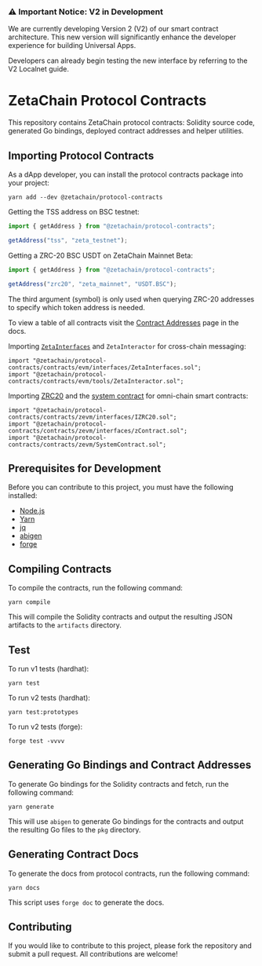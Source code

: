 ### ⚠️ Important Notice: V2 in Development

We are currently developing Version 2 (V2) of our smart contract architecture. This new version will significantly enhance the developer experience for building Universal Apps.

Developers can already begin testing the new interface by referring to the V2 Localnet guide.

# ZetaChain Protocol Contracts

This repository contains ZetaChain protocol contracts: Solidity source code,
generated Go bindings, deployed contract addresses and helper utilities.

## Importing Protocol Contracts

As a dApp developer, you can install the protocol contracts package into your
project:

```
yarn add --dev @zetachain/protocol-contracts
```

Getting the TSS address on BSC testnet:

```ts
import { getAddress } from "@zetachain/protocol-contracts";

getAddress("tss", "zeta_testnet");
```

Getting a ZRC-20 BSC USDT on ZetaChain Mainnet Beta:

```ts
import { getAddress } from "@zetachain/protocol-contracts";

getAddress("zrc20", "zeta_mainnet", "USDT.BSC");
```

The third argument (symbol) is only used when querying ZRC-20 addresses to
specify which token address is needed.

To view a table of all contracts visit the [Contract
Addresses](https://www.zetachain.com/docs/reference/contracts/) page in the
docs.

Importing
[`ZetaInterfaces`](https://www.zetachain.com/docs/developers/cross-chain-messaging/connector/)
and `ZetaInteractor` for cross-chain messaging:

```solidity
import "@zetachain/protocol-contracts/contracts/evm/interfaces/ZetaInterfaces.sol";
import "@zetachain/protocol-contracts/contracts/evm/tools/ZetaInteractor.sol";
```

Importing [ZRC20](https://www.zetachain.com/docs/developers/tokens/zrc20/) and
the [system
contract](https://www.zetachain.com/docs/developers/omnichain/system-contract/)
for omni-chain smart contracts:

```solidity
import "@zetachain/protocol-contracts/contracts/zevm/interfaces/IZRC20.sol";
import "@zetachain/protocol-contracts/contracts/zevm/interfaces/zContract.sol";
import "@zetachain/protocol-contracts/contracts/zevm/SystemContract.sol";
```

## Prerequisites for Development

Before you can contribute to this project, you must have the following
installed:

- [Node.js](https://nodejs.org/)
- [Yarn](https://yarnpkg.com/)
- [jq](https://stedolan.github.io/jq/)
- [abigen](https://geth.ethereum.org/docs/tools/abigen)
- [forge](https://getfoundry.sh/)

## Compiling Contracts

To compile the contracts, run the following command:

```
yarn compile
```

This will compile the Solidity contracts and output the resulting JSON artifacts
to the `artifacts` directory.

## Test

To run v1 tests (hardhat):

```
yarn test
```

To run v2 tests (hardhat):
```
yarn test:prototypes
```

To run v2 tests (forge):
```
forge test -vvvv
```

## Generating Go Bindings and Contract Addresses

To generate Go bindings for the Solidity contracts and fetch, run the following
command:

```
yarn generate
```

This will use `abigen` to generate Go bindings for the contracts and output the
resulting Go files to the `pkg` directory.

## Generating Contract Docs

To generate the docs from protocol contracts, run the following command:

```
yarn docs
```

This script uses `forge doc` to generate the docs.

## Contributing

If you would like to contribute to this project, please fork the repository and
submit a pull request. All contributions are welcome!
